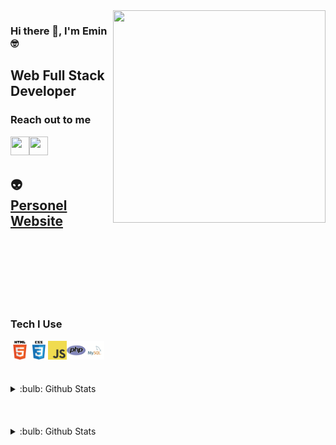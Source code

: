 <img src="https://media.giphy.com/media/dxn6fRlTIShoeBr69N/giphy.gif" align="right" width="340" height="340">

### Hi there 👋, I'm Emin 🤓
## Web Full Stack Developer
            
### Reach out to me 
[<img height="30" width="30" src="https://unpkg.com/simple-icons@v6/icons/linkedin.svg" align="left" />][LinkedIn]
[<img height="30" width="30" src="https://unpkg.com/simple-icons@v6/icons/instagram.svg" align="left" />][Instagram]
<br/>
<br/>
## :alien:<br/>[Personel Website]

<br/>
<br/>
<br/>
<br/>
<br/>
<br/>


### Tech I Use

<img height="30" width="30" src="https://raw.githubusercontent.com/github/explore/80688e429a7d4ef2fca1e82350fe8e3517d3494d/topics/html/html.png" align="left" />

<img height="30" width="30" src="https://raw.githubusercontent.com/github/explore/80688e429a7d4ef2fca1e82350fe8e3517d3494d/topics/css/css.png" align="left" />

<img height="30" width="30" src="https://raw.githubusercontent.com/github/explore/80688e429a7d4ef2fca1e82350fe8e3517d3494d/topics/javascript/javascript.png" align="left" />

<img height="30" width="30" src="https://raw.githubusercontent.com/github/explore/ccc16358ac4530c6a69b1b80c7223cd2744dea83/topics/php/php.png" align="left" />

<img height="30" width="30" src="https://raw.githubusercontent.com/github/explore/80688e429a7d4ef2fca1e82350fe8e3517d3494d/topics/mysql/mysql.png" align="left" />

<br/>
<br/>
<br/>
<br/>

<details>
<summary>:bulb: Github Stats</summary>
<img src="https://github-readme-stats.vercel.app/api?username=eminztp&theme=highcontrast" >
</details>


<br/>
<br/>
<br/>

<details>
<summary>:bulb: Github Stats</summary>
<img src="
https://github-readme-stats.vercel.app/api/top-langs/?username=Eminztp&layout=compact&theme=highcontrast" >
</details>






<br/>
<br/>
<br/>
<br/>
<br/>
<br/>
<br/>
<br/>
<br/>



[LinkedIn]: www.linkedin.com/in/mehmed-emin-öztop
[Instagram]: https://www.instagram.com/eminztp
[Personel Website]: https://emin.ml
